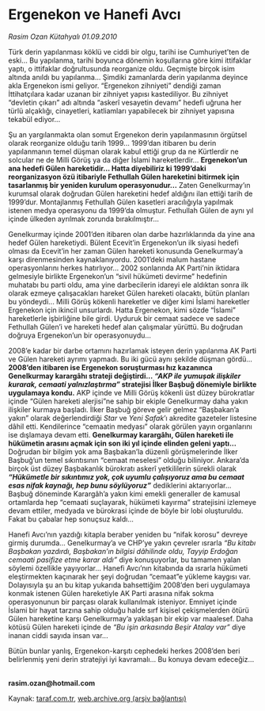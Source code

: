 # Ergenekon ve Hanefi Avcı 

*Rasim Ozan Kütahyalı 01.09.2010*

<div class="yazi"><p>Türk derin yapılanması köklü ve ciddi bir olgu, tarihi ise Cumhuriyet’ten de eski... Bu yapılanma, tarihi boyunca dönemin koşullarına göre kimi ittifaklar yaptı, o ittifaklar doğrultusunda reorganize oldu. Geçmişte birçok isim altında anıldı bu yapılanma... Şimdiki zamanlarda derin yapılanma deyince akla Ergenekon ismi geliyor. “Ergenekon zihniyeti” dendiği zaman İttihatçılara kadar uzanan bir zihniyet yapısı kastediliyor. Bu zihniyet “devletin çıkarı” adı altında “askerî vesayetin devamı” hedefi uğruna her türlü alçaklığı, cinayetleri, katliamları yapabilecek bir zihniyet yapısına tekabül ediyor...</p>
<p>Şu an yargılanmakta olan somut Ergenekon derin yapılanmasının örgütsel olarak reorganize olduğu tarih 1999... 1999’dan itibaren bu derin yapılanmanın temel düşman olarak kabul ettiği grup da ne Kürtlerdir ne solcular ne de Milli Görüş ya da diğer İslami hareketlerdir... <b>Ergenekon’un ana hedefi Gülen hareketidir... Hatta diyebiliriz ki 1999’daki reorganizasyon özü itibariyle Fethullah Gülen hareketini bitirmek için tasarlanmış bir yeniden kurulum operasyonudur</b><b>...</b> Zaten Genelkurmay’ın kurumsal olarak doğrudan Gülen hareketini hedef aldığını ilan ettiği tarih de 1999’dur. Montajlanmış Fethullah Gülen kasetleri aracılığıyla yapılmak istenen medya operasyonu da 1999’da olmuştur. Fethullah Gülen de aynı yıl içinde ülkeden ayrılmak zorunda bırakılmıştır...</p>
<p>Genelkurmay içinde 2001’den itibaren olan darbe hazırlıklarında da yine ana hedef Gülen hareketiydi. Bülent Ecevit’in Ergenekon’un ilk siyasi hedefi olması da Ecevit’in her zaman Gülen hareketi konusunda Genelkurmay’a karşı direnmesinden kaynaklanıyordu. 2001’deki malum hastane operasyonlarını herkes hatırlıyor... 2002 sonlarında AK Parti’nin iktidara gelmesiyle birlikte Ergenekon’un “sivil hükümeti devirme” hedefinin muhatabı bu parti oldu, ama yine darbecilerin idareyi ele aldıktan sonra ilk olarak ezmeye çalışacakları hareket Gülen hareketi olacaktı, bütün planları bu yöndeydi... Milli Görüş kökenli hareketler ve diğer kimi İslami hareketler Ergenekon için ikincil unsurlardı. Hatta Ergenekon, kimi sözde “İslami” hareketlerle işbirliğine bile girdi. Uyduruk bir cemaat sadece ve sadece Fethullah Gülen’i ve hareketi hedef alan çalışmalar yürüttü. Bu doğrudan doğruya Ergenekon’un bir operasyonuydu...</p>
<p>2008’e kadar bir darbe ortamını hazırlamak isteyen derin yapılanma AK Parti ve Gülen hareketi ayrımı yapmadı. Bu iki gücü aynı şekilde düşman gördü... <b>2008’den itibaren ise Ergenekon soruşturması hız kazanınca Genelkurmay karargâhı strateji değiştirdi.</b><b>..<i> “AKP ile yumuşak ilişkiler kurarak, cemaati yalnızlaştırma”</i> stratejisi İlker Başbuğ dönemiyle birlikte uygulamaya kondu.</b> AKP içinde ve Milli Görüş kökenli üst düzey bürokratlar içinde “Gülen hareketi alerjisi”ne sahip bir ekiple Genelkurmay daha yakın ilişkiler kurmaya başladı. İlker Başbuğ göreve gelir gelmez “Başbakan’a yakın” olarak değerlendirdiği <i>Star</i> ve <i>Yeni Şafak</i>’ı akredite gazeteler listesine dâhil etti. Kendilerince “cemaatin medyası” olarak görülen yayın organlarını ise dışlamaya devam etti. <b>Genelkurmay karargâhı, Gülen hareketi ile hükümetin arasını açmak için son iki yıl içinde elinden geleni yaptı</b><b>...</b> Doğrudan bir bilgim yok ama Başbakan’la düzenli görüşmelerinde İlker Başbuğ’un temel sıkıntısının “cemaat meselesi” olduğu biliniyor. Ankara’da birçok üst düzey Başbakanlık bürokratı askerî yetkililerin sürekli olarak <b><i>“Hükümetle bir sıkıntımız yok, çok uyumlu çalışıyoruz ama bu cemaat esas nifak kaynağı, hep bunu söylüyoruz”</i></b> dediklerini aktarıyorlar... Başbuğ döneminde Karargâh’a yakın kimi emekli generaller de kamusal ortamlarda hep “cemaati suçlayarak, hükümeti kayırma” stratejisini izlemeye devam ettiler, medyada ve bürokrasi içinde de böyle bir lobi oluşturuldu. Fakat bu çabalar hep sonuçsuz kaldı...</p>
<p>Hanefi Avcı’nın yazdığı kitapla beraber yeniden bu “nifak korosu” devreye girmiş durumda... Genelkurmay’a ve CHP’ye yakın çevreler ısrarla <i>“Bu kitabı Başbakan yazdırdı, Başbakan’ın bilgisi dâhilinde oldu, Tayyip Erdoğan cemaati pasifize etme karar aldı”</i> diye konuşuyorlar, bu tamamen yalan söylemi özellikle yayıyorlar... Hanefi Avcı’nın kitabında da ısrarla hükümeti eleştirmekten kaçınarak her şeyi doğrudan “cemaat”e yükleme kaygısı var. Dolayısıyla şu an bu kitap yukarıda bahsettiğim 2008’den beri uygulamaya konmak istenen Gülen hareketiyle AK Parti arasına nifak sokma operasyonunun bir parçası olarak kullanılmak isteniyor. Emniyet içinde İslami bir hayat tarzına sahip olduğu halde sırf kişisel çekişmelerden ötürü Gülen hareketine karşı Genelkurmay’a yaklaşan bir ekip var maalesef. Daha kötüsü Gülen hareketi içinde de <i>“Bu işin arkasında Beşir Atalay var” </i>diye inanan ciddi sayıda insan var...</p>
<p>Bütün bunlar yanlış, Ergenekon-karşıtı cephedeki herkes 2008’den beri belirlenmiş yeni derin stratejiyi iyi kavramalı... Bu konuya devam edeceğiz...</p>
<p><b><br/>rasim.ozan@hotmail.com</b></p></div>

Kaynak: [taraf.com.tr](http://www.taraf.com.tr:80/rasim-ozan-kutahyali/makale-ergenekon-ve-hanefi-avci.htm), [web.archive.org (arşiv bağlantısı)](http://web.archive.org/web/20100903121951/http://www.taraf.com.tr:80/rasim-ozan-kutahyali/makale-ergenekon-ve-hanefi-avci.htm)
